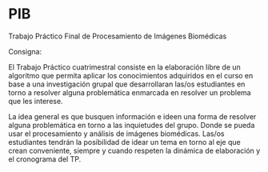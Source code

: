 # PIB
Trabajo Práctico Final de Procesamiento de Imágenes Biomédicas

Consigna:

El Trabajo Práctico cuatrimestral consiste en la elaboración libre de un algoritmo que
permita aplicar los conocimientos adquiridos en el curso en base a una investigación grupal
que desarrollaran las/os estudiantes en torno a resolver alguna problemática enmarcada en
resolver un problema que les interese.

La idea general es que busquen información e ideen una forma de resolver alguna
problemática en torno a las inquietudes del grupo. Donde se pueda usar el procesamiento y
análisis de imágenes biomédicas. Las/os estudiantes tendrán la posibilidad de idear un tema
en torno al eje que crean conveniente, siempre y cuando respeten la dinámica de
elaboración y el cronograma del TP.
